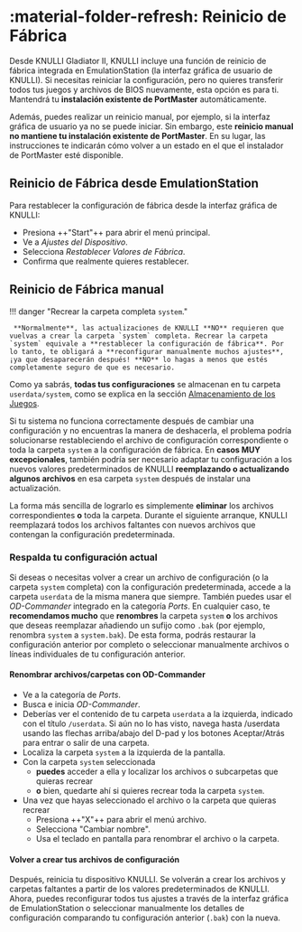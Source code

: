 #  :material-folder-refresh: Reinicio de Fábrica

Desde KNULLI Gladiator II, KNULLI incluye una función de reinicio de fábrica integrada en EmulationStation (la interfaz gráfica de usuario de KNULLI). Si necesitas reiniciar la configuración, pero no quieres transferir todos tus juegos y archivos de BIOS nuevamente, esta opción es para ti. Mantendrá tu **instalación existente de PortMaster** automáticamente.

Además, puedes realizar un reinicio manual, por ejemplo, si la interfaz gráfica de usuario ya no se puede iniciar. Sin embargo, este **reinicio manual no mantiene tu instalación existente de PortMaster**. En su lugar, las instrucciones te indicarán cómo volver a un estado en el que el instalador de PortMaster esté disponible.

## Reinicio de Fábrica desde EmulationStation

Para restablecer la configuración de fábrica desde la interfaz gráfica de KNULLI:

* Presiona ++"Start"++ para abrir el menú principal.
* Ve a *Ajustes del Dispositivo*.
* Selecciona *Restablecer Valores de Fábrica*.
* Confirma que realmente quieres restablecer.

## Reinicio de Fábrica manual

!!! danger "Recrear la carpeta completa `system`."

     **Normalmente**, las actualizaciones de KNULLI **NO** requieren que vuelvas a crear la carpeta `system` completa. Recrear la carpeta `system` equivale a **restablecer la configuración de fábrica**. Por lo tanto, te obligará a **reconfigurar manualmente muchos ajustes**, ¡ya que desaparecerán después! **NO** lo hagas a menos que estés completamente seguro de que es necesario.

Como ya sabrás, **todas tus configuraciones** se almacenan en tu carpeta `userdata/system`, como se explica en la sección [Almacenamiento de los Juegos](../../play/add-games/game-storage).

Si tu sistema no funciona correctamente después de cambiar una configuración y no encuentras la manera de deshacerla, el problema podría solucionarse restableciendo el archivo de configuración correspondiente o toda la carpeta `system` a la configuración de fábrica. En **casos MUY excepcionales**, también podría ser necesario adaptar tu configuración a los nuevos valores predeterminados de KNULLI **reemplazando o actualizando algunos archivos** en esa carpeta `system` después de instalar una actualización.

La forma más sencilla de lograrlo es simplemente **eliminar** los archivos correspondientes **o** toda la carpeta. Durante el siguiente arranque, KNULLI reemplazará todos los archivos faltantes con nuevos archivos que contengan la configuración predeterminada.

### Respalda tu configuración actual

Si deseas o necesitas volver a crear un archivo de configuración (o la carpeta `system` completa) con la configuración predeterminada, accede a la carpeta `userdata` de la misma manera que siempre. También puedes usar el *OD-Commander* integrado en la categoría *Ports*. En cualquier caso, te **recomendamos mucho** que **renombres** la carpeta `system` **o** los archivos que deseas reemplazar añadiendo un sufijo como `.bak` (por ejemplo, renombra `system` a `system.bak`). De esta forma, podrás restaurar la configuración anterior por completo o seleccionar manualmente archivos o líneas individuales de tu configuración anterior.

#### Renombrar archivos/carpetas con OD-Commander

* Ve a la categoría de *Ports*.
* Busca e inicia *OD-Commander*.
* Deberías ver el contenido de tu carpeta `userdata` a la izquierda, indicado con el título `/userdata`. Si aún no lo has visto, navega hasta /userdata usando las flechas arriba/abajo del D-pad y los botones Aceptar/Atrás para entrar o salir de una carpeta.
* Localiza la carpeta `system` a la izquierda de la pantalla.
* Con la carpeta `system` seleccionada
     * **puedes** acceder a ella y localizar los archivos o subcarpetas que quieras recrear
     * **o** bien, quedarte ahí si quieres recrear toda la carpeta `system`.
* Una vez que hayas seleccionado el archivo o la carpeta que quieras recrear
     * Presiona ++"X"++ para abrir el menú archivo.
     * Selecciona "Cambiar nombre".
     * Usa el teclado en pantalla para renombrar el archivo o la carpeta.

#### Volver a crear tus archivos de configuración

Después, reinicia tu dispositivo KNULLI. Se volverán a crear los archivos y carpetas faltantes a partir de los valores predeterminados de KNULLI. Ahora, puedes reconfigurar todos tus ajustes a través de la interfaz gráfica de EmulationStation o seleccionar manualmente los detalles de configuración comparando tu configuración anterior (`.bak`) con la nueva.
